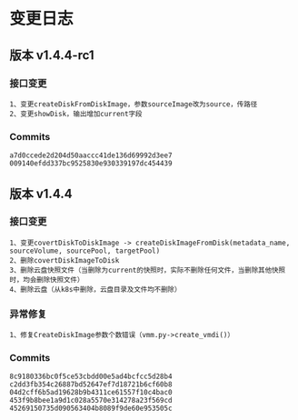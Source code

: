 # 变更日志
## 版本 v1.4.4-rc1
### 接口变更
```
1、变更createDiskFromDiskImage，参数sourceImage改为source，传路径
2、变更showDisk，输出增加current字段
```
### Commits
```
a7d0ccede2d204d50aaccc41de136d69992d3ee7
009140efdd337bc9525830e930339197dc454439
```

## 版本 v1.4.4
### 接口变更
```
1、变更covertDiskToDiskImage -> createDiskImageFromDisk(metadata_name, sourceVolume, sourcePool, targetPool)
2、删除covertDiskImageToDisk
3、删除云盘快照文件（当删除为current的快照时，实际不删除任何文件，当删除其他快照时，均会删除快照文件）
4、删除云盘（从k8s中删除，云盘目录及文件均不删除）
```
### 异常修复
```
1、修复CreateDiskImage参数个数错误（vmm.py->create_vmdi()）
```
### Commits
```
8c9180336bc0f5ce53cbdd00e5ad4bcfcc5d28b4
c2dd3fb354c26887bd52647ef7d18721b6cf60b8
04d2cff6b5ad19628b9b4311ce61557f10c4bac0
453f9b8bee1a9d1c028a5570e314278a23f569cd
45269150735d090563404b8089f9de60e953505c
```
